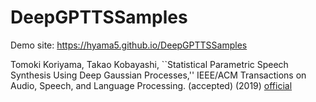 # DeepGPTTSSamples

Demo site:
https://hyama5.github.io/DeepGPTTSSamples

Tomoki Koriyama, Takao Kobayashi,
``Statistical Parametric Speech Synthesis Using Deep Gaussian Processes,''
IEEE/ACM Transactions on Audio, Speech, and Language Processing. (accepted) (2019)
[official](https://doi.org/10.1109/TASLP.2019.2905167)



